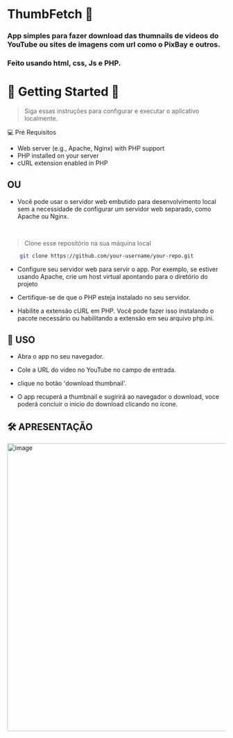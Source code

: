 # ThumbFetch 🚨

### App simples para fazer download das thumnails de videos do YouTube ou sites de imagens com url como o PixBay e outros.
### Feito usando html, css, Js e PHP.

# 💪 Getting Started 💪

> Siga essas instruções para configurar e executar o aplicativo localmente.

💻 Pré Requisitos 

- Web server (e.g., Apache, Nginx) with PHP support
- PHP installed on your server
- cURL extension enabled in PHP

## OU

- Você pode usar o servidor web embutido para desenvolvimento local sem a necessidade de configurar um servidor web separado, como Apache ou Nginx.

<br/>

> Clone esse repositório na sua máquina local

```bash
    git clone https://github.com/your-username/your-repo.git

```
- Configure seu servidor web para servir o app. Por exemplo, se estiver usando Apache, crie um host virtual apontando para o diretório do projeto

- Certifique-se de que o PHP esteja instalado no seu servidor.

- Habilite a extensão cURL em PHP. Você pode fazer isso instalando o pacote necessário ou habilitando a extensão em seu arquivo php.ini.

## 🔦 USO

- Abra o app no seu navegador.

- Cole a URL do video no YouTube no campo de entrada.

- clique no botão 'download thumbnail'.

- O app recuperá a thumbnail e sugirirá ao navegador o download, voce poderá concluir o inicio do download clicando no ícone.

## 🛠️ APRESENTAÇÃO

<img width="664" alt="image" src="https://github.com/SuzukiJhor/ThumbFetch/assets/95131108/fe77b408-b645-4d7c-b276-cd42aadd3b61">




